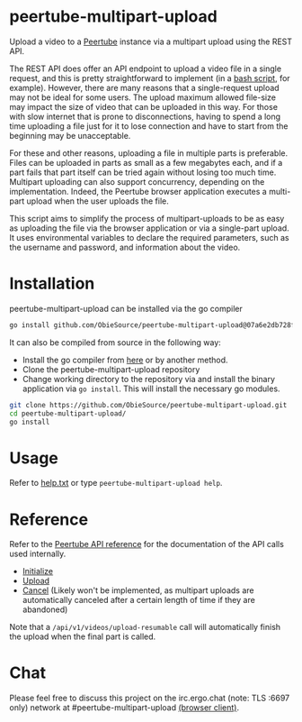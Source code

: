 # peertube-multipart-upload
Upload a video to a [Peertube](https://joinpeertube.org/) instance via a multipart upload using the REST API.

The REST API does offer an API endpoint to upload a video file in a single request, and this is pretty straightforward to implement (in a [bash script](https://gist.github.com/FiskFan1999/66daa3063f63418cb6957123d7f8955d), for example). However, there are many reasons that a single-request upload may not be ideal for some users. The upload maximum allowed file-size may impact the size of video that can be uploaded in this way. For those with slow internet that is prone to disconnections, having to spend a long time uploading a file just for it to lose connection and have to start from the beginning may be unacceptable.

For these and other reasons, uploading a file in multiple parts is preferable. Files can be uploaded in parts as small as a few megabytes each, and if a part fails that part itself can be tried again without losing too much time. Multipart uploading can also support concurrency, depending on the implementation. Indeed, the Peertube browser application executes a multi-part upload when the user uploads the file.

This script aims to simplify the process of multipart-uploads to be as easy as uploading the file via the browser application or via a single-part upload. It uses environmental variables to declare the required parameters, such as the username and password, and information about the video.

# Installation
peertube-multipart-upload can be installed via the go compiler
```bash
go install github.com/ObieSource/peertube-multipart-upload@07a6e2db728f90a6911d1e3d3f0b7c92e38b9835
```

It can also be compiled from source in the following way:
- Install the go compiler from [here](https://go.dev/dl/) or by another method.
- Clone the peertube-multipart-upload repository
- Change working directory to the repository via and install the binary application via `go install`. This will install the necessary go modules.
```bash
git clone https://github.com/ObieSource/peertube-multipart-upload.git
cd peertube-multipart-upload/
go install
```

# Usage
Refer to [help.txt](https://raw.githubusercontent.com/ObieSource/peertube-multipart-upload/master/help.txt) or type `peertube-multipart-upload help`.

# Reference
Refer to the [Peertube API reference](https://docs.joinpeertube.org/api-rest-reference.html#operation/uploadResumableInit) for the documentation of the API calls used internally.

- [Initialize](https://docs.joinpeertube.org/api-rest-reference.html#operation/uploadResumableInit)
- [Upload](https://docs.joinpeertube.org/api-rest-reference.html#operation/uploadResumable)
- [Cancel](https://docs.joinpeertube.org/api-rest-reference.html#operation/uploadResumableCancel) (Likely won't be implemented, as multipart uploads are automatically canceled after a certain length of time if they are abandoned)

Note that a `/api/v1/videos/upload-resumable` call will automatically finish the upload when the final part is called.

# Chat
Please feel free to discuss this project on the irc.ergo.chat (note: TLS :6697 only) network at #peertube-multipart-upload [(browser client)](https://ergo.chat/kiwi/#peertube-multipart-upload).
